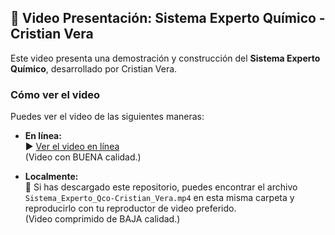 ## 🎥 Video Presentación: Sistema Experto Químico - Cristian Vera

Este video presenta una demostración y construcción del **Sistema Experto Químico**, desarrollado por Cristian Vera.

### Cómo ver el video

Puedes ver el video de las siguientes maneras:

* **En línea:**  
  ▶️ [Ver el video en línea](https://www.youtube.com/)  
  (Video con BUENA calidad.)

* **Localmente:**  
  💾 Si has descargado este repositorio, puedes encontrar el archivo  
  `Sistema_Experto_Qco-Cristian_Vera.mp4` en esta misma carpeta y reproducirlo con tu reproductor de video preferido.  
  (Video comprimido de BAJA calidad.)
